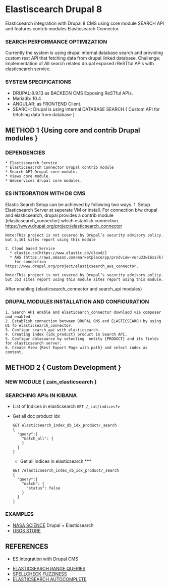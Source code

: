 # Elastiscearch Drupal 8

Elasticsearch integration with Drupal 8 CMS using core module SEARCH API and features contrib modules Elasticsearch  Connector.

### SEARCH PERFORMANCE OPTIMIZATION

  Currently the system is using drupal internal database search and providing custom rest API that fetching data from drupal linked database.
  Challenge: Implementation of All search related drupal exposed rReSTful APIs with elasticsearch service.

### SYSTEM SPECIFICATIONS

  * DRUPAL:8.9.13 as BACKEDN CMS Exposing ReSTful APIs.
  * Mariadb: 10.4
  * ANGULAR: as FRONTEND Client.
  * SEARCH: Drupal is using Internal DATABASE SEARCH { Custom API for fetching data from database }

## METHOD 1 {Using core and contrib Drupal modules }

  ### DEPENDENCIES

    * Elastissearch Service
    * Elasticseacrch Connector Drupal contrib module
    * Search API Drupal core module.
    * Views core module.
    * Webservices drupal core modules.

  ### ES INTEGRATION WITH D8 CMS

  Elastic Search Setup can be achieved by following two ways.
    1. Setup Elasticsearch Server at seperate VM  or install. For connection b/w  drupal and elasticsearch, drupal provides a contrib module {elasticsearch_connector} which establish connection. https://www.drupal.org/project/elasticsearch_connector

    Note:This project is not covered by Drupal’s security advisory policy.
    but 5,161 sites report using this module

    2. Cloud based Service
      * elastic.co[https://www.elastic.co/cloud/]
      * AWS (https://aws.amazon.com/marketplace/pp/prodview-voru33wi6xs7k)
        for connection https://www.drupal.org/project/elasticsearch_aws_connector.

    Note:This project is not covered by Drupal’s security advisory policy.
    but 353 sites report using this module sites report using this module.

  After enabling {elasticsearch_connector and search_api modules}

  ### DRUPAL MODULES INSTALLATION AND CONFIGURATION

    1. Search API enable and elasticearch_connector downlaod via composer and enabled
    2. Establish connection between DRUPAL CMS and ELASTICSEARCH by using UI fo elasticsearch_connector.
    3. Configur search_api with elasticsearch.
    4. Creating index {idx_product} product in Search API.
    5. Configur datasource by selecting  entity {PRODUCT} and its fields for elasticsearch server.
    6. Create View {Rest Export Page with path} and select index as content.


## METHOD 2 { Custom Development }

  ### NEW MODULE { zain_elasticsearch }

  ### SEARCHING APIs IN KIBANA

  * List of Indices in elasticsearch
    `GET /_cat/indices?v`

  * Get all doc product idx
    ```
    GET elasticsearch_index_db_idx_product/_search
    {
      "query":{
        "match_all": {
        }
      }
    }
    ```

    * Get all indices in elasticsearch ***
    ```
    GET /elasticsearch_index_db_idx_product/_search
    {
      "query":{
        "match": {
          "status": false
        }
      }
    }
    ```

  ### EXAMPLES

  * [NASA SCIENCE](https://science.nasa.gov/) Drupal + Elasticsearch
  * [USGS STORE](https://store.usgs.gov/)

## REFERENCES

  * [ES Integration with Drupal CMS](https://www.lullabot.com/articles/indexing-content-from-drupal-8-to-elasticsearch)
  <!-- * [Video](https://opendistro.github.io/for-elasticsearch-docs/docs/elasticsearch/ux/)
  * [Video](https://medium.com/quantyca/reviving-an-e-commerce-search-engine-using-elasticsearch-)
  * [Video](https://www.youtube.com/watch?v=_h12KHPg_WE)
  * [Video](https://www.youtube.com/watch?v=K-DWcM886Z4)
  * [Video](https://www.youtube.com/watch?v=_h12KHPg_WE)
  * [Video](https://www.youtube.com/watch?v=OoMZPU4EGrU)
  * [Video](https://www.youtube.com/watch?v=FkxAfpvRrbc) -->
  * [ELASTICSEARCH RANGE QUERIES](https://linuxhint.com/elasticsearch-range-query/)
  * [SPELLCHECK FUZZINESS](https://engineering.empathy.co/spellcheck-in-elasticsearch/)
  * [ELASTICSEARCH AUTOCOMPLETE](https://opster.com/guides/elasticsearch/how-tos/elasticsearch-auto-complete-guide/)
